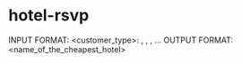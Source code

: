 # hotel-rsvp

INPUT FORMAT:
<customer_type>: <date1>, <date2>, <date3>, ...
OUTPUT FORMAT:
<name_of_the_cheapest_hotel>
